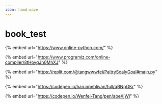 ```yaml
---
icon: hand-wave
---
```


# book\_test

{% embed url="https://www.online-python.com/" %}

{% embed url="https://www.programiz.com/online-compiler/8tHoyqJh0MhXJ" %}

{% embed url="https://replit.com/@tangwwwfei/PaltryScalyGoal#main.py" %}

{% embed url="https://codepen.io/harunpehlivan/full/qBNpGKr" %}



{% embed url="https://codepen.io/Wenfei-Tang/pen/abeXjWj" %}

